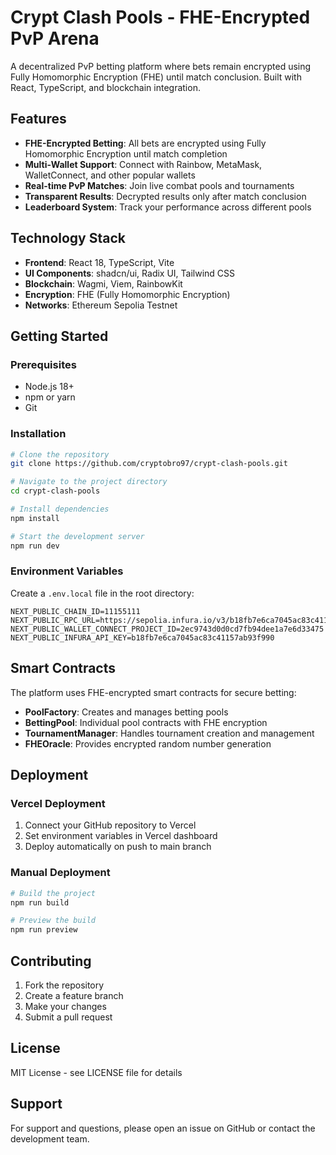 # Crypt Clash Pools - FHE-Encrypted PvP Arena

A decentralized PvP betting platform where bets remain encrypted using Fully Homomorphic Encryption (FHE) until match conclusion. Built with React, TypeScript, and blockchain integration.

## Features

- **FHE-Encrypted Betting**: All bets are encrypted using Fully Homomorphic Encryption until match completion
- **Multi-Wallet Support**: Connect with Rainbow, MetaMask, WalletConnect, and other popular wallets
- **Real-time PvP Matches**: Join live combat pools and tournaments
- **Transparent Results**: Decrypted results only after match conclusion
- **Leaderboard System**: Track your performance across different pools

## Technology Stack

- **Frontend**: React 18, TypeScript, Vite
- **UI Components**: shadcn/ui, Radix UI, Tailwind CSS
- **Blockchain**: Wagmi, Viem, RainbowKit
- **Encryption**: FHE (Fully Homomorphic Encryption)
- **Networks**: Ethereum Sepolia Testnet

## Getting Started

### Prerequisites

- Node.js 18+ 
- npm or yarn
- Git

### Installation

```bash
# Clone the repository
git clone https://github.com/cryptobro97/crypt-clash-pools.git

# Navigate to the project directory
cd crypt-clash-pools

# Install dependencies
npm install

# Start the development server
npm run dev
```

### Environment Variables

Create a `.env.local` file in the root directory:

```env
NEXT_PUBLIC_CHAIN_ID=11155111
NEXT_PUBLIC_RPC_URL=https://sepolia.infura.io/v3/b18fb7e6ca7045ac83c41157ab93f990
NEXT_PUBLIC_WALLET_CONNECT_PROJECT_ID=2ec9743d0d0cd7fb94dee1a7e6d33475
NEXT_PUBLIC_INFURA_API_KEY=b18fb7e6ca7045ac83c41157ab93f990
```

## Smart Contracts

The platform uses FHE-encrypted smart contracts for secure betting:

- **PoolFactory**: Creates and manages betting pools
- **BettingPool**: Individual pool contracts with FHE encryption
- **TournamentManager**: Handles tournament creation and management
- **FHEOracle**: Provides encrypted random number generation

## Deployment

### Vercel Deployment

1. Connect your GitHub repository to Vercel
2. Set environment variables in Vercel dashboard
3. Deploy automatically on push to main branch

### Manual Deployment

```bash
# Build the project
npm run build

# Preview the build
npm run preview
```

## Contributing

1. Fork the repository
2. Create a feature branch
3. Make your changes
4. Submit a pull request

## License

MIT License - see LICENSE file for details

## Support

For support and questions, please open an issue on GitHub or contact the development team.
